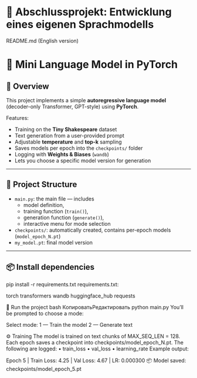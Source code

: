 # 🧠 Abschlussprojekt: Entwicklung eines eigenen Sprachmodells

README.md (English version)
 
# 🧠 Mini Language Model in PyTorch

## 📌 Overview

This project implements a simple **autoregressive language model** (decoder-only Transformer, GPT-style) using **PyTorch**.

Features:
- Training on the **Tiny Shakespeare** dataset
- Text generation from a user-provided prompt
- Adjustable **temperature** and **top-k** sampling
- Saves models per epoch into the `checkpoints/` folder
- Logging with **Weights & Biases** (`wandb`)
- Lets you choose a specific model version for generation

---

## 🧱 Project Structure

- `main.py`: the main file — includes
  - model definition,
  - training function (`train()`),
  - generation function (`generate()`),
  - interactive menu for mode selection
- `checkpoints/`: automatically created, contains per-epoch models (`model_epoch_N.pt`)
- `my_model.pt`: final model version

---

## 📦 Install dependencies

 
pip install -r requirements.txt
requirements.txt:
 
torch
transformers
wandb
huggingface_hub
requests

🚀 Run the project
bash
КопироватьРедактировать
python main.py
You’ll be prompted to choose a mode:
 
Select mode:
1 — Train the model
2 — Generate text

⚙️ Training
The model is trained on text chunks of MAX_SEQ_LEN = 128.
Each epoch saves a checkpoint into checkpoints/model_epoch_N.pt.
The following are logged:
    • train_loss
    • val_loss
    • learning_rate
Example output:
 
Epoch 5 | Train Loss: 4.25 | Val Loss: 4.67 | LR: 0.000300
📦 Model saved: checkpoints/model_epoch_5.pt
